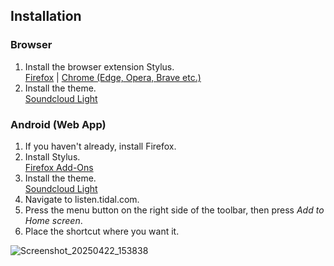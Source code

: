 ## Installation
### Browser
1. Install the browser extension Stylus. \
[Firefox](https://addons.mozilla.org/en-CA/firefox/addon/styl-us/) | [Chrome (Edge, Opera, Brave etc.)](https://chromewebstore.google.com/detail/stylus/clngdbkpkpeebahjckkjfobafhncgmne)
2. Install the theme. \
   [Soundcloud Light](https://userstyles.world/style/22016/default-slug)

### Android (Web App)
1. If you haven't already, install Firefox.
2. Install Stylus.\
   [Firefox Add-Ons](https://addons.mozilla.org/en-CA/android/addon/styl-us/)
3. Install the theme. \
   [Soundcloud Light](https://userstyles.world/style/22016/default-slug)
4. Navigate to listen.tidal.com.
5. Press the menu button on the right side of the toolbar, then press *Add to Home screen*.
6. Place the shortcut where you want it.


![Screenshot_20250422_153838](https://github.com/user-attachments/assets/c946cc00-37c8-43db-b990-8d4808840dbd)
